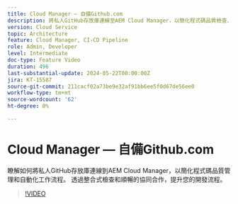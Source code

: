 ```yaml
---
title: Cloud Manager — 自備Github.com
description: 將私人GitHub存放庫連線至AEM Cloud Manager，以簡化程式碼品質檢查、自動化工作流程，並提高開發效率。
version: Cloud Service
topic: Architecture
feature: Cloud Manager, CI-CD Pipeline
role: Admin, Developer
level: Intermediate
doc-type: Feature Video
duration: 496
last-substantial-update: 2024-05-22T00:00:00Z
jira: KT-15587
source-git-commit: 211cacf02a73be9e32af91bb6ee5f0d67de56ee0
workflow-type: tm+mt
source-wordcount: '62'
ht-degree: 0%

---
```



# Cloud Manager — 自備Github.com

瞭解如何將私人GitHub存放庫連線到AEM Cloud Manager，以簡化程式碼品質管理和自動化工作流程。 透過整合式檢查和順暢的協同合作，提升您的開發流程。

>[!VIDEO](https://video.tv.adobe.com/v/3429302/?learn=on)
